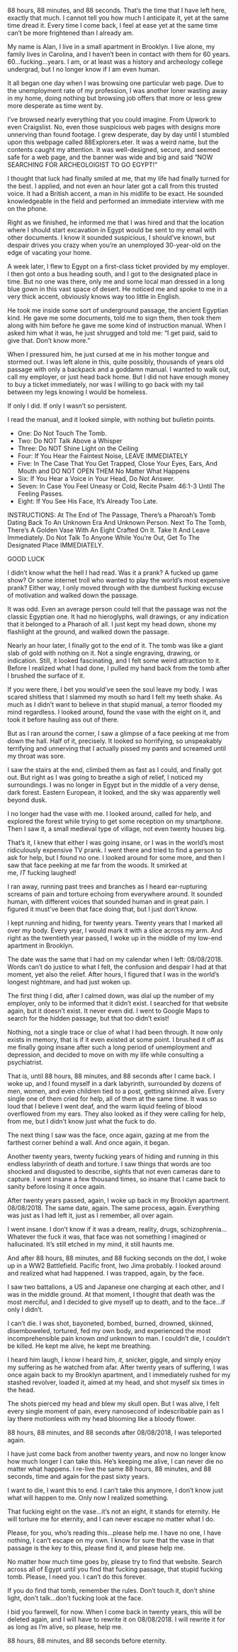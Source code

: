 88 hours, 88 minutes, and 88 seconds. That’s the time that I have left here, exactly that much. I cannot tell you how much I anticipate it, yet at the same time dread it. Every time I come back, I feel at ease yet at the same time can’t be more frightened than I already am.

My name is Alan, I live in a small apartment in Brooklyn. I live alone, my family lives in Carolina, and I haven’t been in contact with them for 60 years. 60…fucking…years. I am, or at least was a history and archeology college undergrad, but I no longer know if I am even human.

It all began one day when I was browsing one particular web page. Due to the unemployment rate of my profession, I was another loner wasting away in my home, doing nothing but browsing job offers that more or less grew more desperate as time went by.

I’ve browsed nearly everything that you could imagine. From Upwork to even Craigslist. No, even those suspicious web pages with designs more unnerving than found footage. I grew desperate, day by day until I stumbled upon this webpage called 88Explorers.eter. It was a weird name, but the contents caught my attention. It was well-designed, secure, and seemed safe for a web page, and the banner was wide and big and said “NOW SEARCHING FOR ARCHEOLOIGIST TO GO EGYPT!”

I thought that luck had finally smiled at me, that my life had finally turned for the best. I applied, and not even an hour later got a call from this trusted voice. It had a British accent, a man in his midlife to be exact. He sounded knowledgeable in the field and performed an immediate interview with me on the phone.

Right as we finished, he informed me that I was hired and that the location where I should start excavation in Egypt would be sent to my email with other documents. I know it sounded suspicious, I should’ve known, but despair drives you crazy when you’re an unemployed 30-year-old on the edge of vacating your home.

A week later, I flew to Egypt on a first-class ticket provided by my employer. I then got onto a bus heading south, and I got to the designated place in time. But no one was there, only me and some local man dressed in a long blue gown in this vast space of desert. He noticed me and spoke to me in a very thick accent, obviously knows way too little in English.

He took me inside some sort of underground passage, the ancient Egyptian kind. He gave me some documents, told me to sign them, then took them along with him before he gave me some kind of instruction manual. When I asked him what it was, he just shrugged and told me: “I get paid, said to give that. Don’t know more.”

When I pressured him, he just cursed at me in his mother tongue and stormed out. I was left alone in this, quite possibly, thousands of years old passage with only a backpack and a goddamn manual. I wanted to walk out, call my employer, or just head back home. But I did not have enough money to buy a ticket immediately, nor was I willing to go back with my tail between my legs knowing I would be homeless.

If only I did. If only I wasn’t so persistent.

I read the manual, and it looked simple, with nothing but bulletin points.

* One: Do Not Touch The Tomb.
* Two: Do NOT Talk Above a Whisper
* Three: Do NOT Shine Light on the Ceiling
* Four: If You Hear the Faintest Noise, LEAVE IMMEDIATELY
* Five: In The Case That You Get Trapped, Close Your Eyes, Ears, And Mouth and DO NOT OPEN THEM No Matter What Happens
* Six: If You Hear a Voice in Your Head, Do Not Answer.
* Seven: In Case You Feel Uneasy or Cold, Recite Psalm 46:1-3 Until The Feeling Passes.
* Eight: If You See His Face, It’s Already Too Late.

INSTRUCTIONS: At The End of The Passage, There’s a Pharoah’s Tomb Dating Back To An Unknown Era And Unknown Person. Next To The Tomb, There’s A Golden Vase With An Eight Crafted On It. Take It And Leave Immediately. Do Not Talk To Anyone While You’re Out, Get To The Designated Place IMMEDIATELY.

GOOD LUCK

I didn’t know what the hell I had read. Was it a prank? A fucked up game show? Or some internet troll who wanted to play the world’s most expensive prank? Either way, I only moved through with the dumbest fucking excuse of motivation and walked down the passage.

It was odd. Even an average person could tell that the passage was not the classic Egyptian one. It had no hieroglyphs, wall drawings, or any indication that it belonged to a Pharaoh of all. I just kept my head down, shone my flashlight at the ground, and walked down the passage.

Nearly an hour later, I finally got to the end of it. The tomb was like a giant slab of gold with nothing on it. Not a single engraving, drawing, or indication. Still, it looked fascinating, and I felt some weird attraction to it. Before I realized what I had done, I pulled my hand back from the tomb after I brushed the surface of it.

If you were there, I bet you would’ve seen the soul leave my body. I was scared shitless that I slammed my mouth so hard I felt my teeth shake. As much as I didn’t want to believe in that stupid manual, a terror flooded my mind regardless. I looked around, found the vase with the eight on it, and took it before hauling ass out of there.

But as I ran around the corner, I saw a glimpse of a face peeking at me from down the hall. Half of it, precisely. It looked so horrifying, so unspeakably terrifying and unnerving that I actually pissed my pants and screamed until my throat was sore.

I saw the stairs at the end, climbed them as fast as I could, and finally got out. But right as I was going to breathe a sigh of relief, I noticed my surroundings. I was no longer in Egypt but in the middle of a very dense, dark forest. Eastern European, it looked, and the sky was apparently well beyond dusk.

I no longer had the vase with me. I looked around, called for help, and explored the forest while trying to get some reception on my smartphone. Then I saw it, a small medieval type of village, not even twenty houses big.

That’s it, I knew that either I was going insane, or I was in the world’s most ridiculously expensive TV prank. I went there and tried to find a person to ask for help, but I found no one. I looked around for some more, and then I saw that face peeking at me far from the woods. It smirked at me, *IT* fucking laughed!

I ran away, running past trees and branches as I heard ear-rupturing screams of pain and torture echoing from everywhere around. It sounded human, with different voices that sounded human and in great pain. I figured it must’ve been that face doing that, but I just don’t know.

I kept running and hiding, for twenty years. Twenty years that I marked all over my body. Every year, I would mark it with a slice across my arm. And right as the twentieth year passed, I woke up in the middle of my low-end apartment in Brooklyn.

The date was the same that I had on my calendar when I left: 08/08/2018. Words can’t do justice to what I felt, the confusion and despair I had at that moment, yet also the relief. After hours, I figured that I was in the world’s longest nightmare, and had just woken up.

The first thing I did, after I calmed down, was dial up the number of my employer, only to be informed that it didn’t exist. I searched for that website again, but it doesn’t exist. It never even did. I went to Google Maps to search for the hidden passage, but that too didn’t exist!

Nothing, not a single trace or clue of what I had been through. It now only exists in memory, that is if it even existed at some point. I brushed it off as me finally going insane after such a long period of unemployment and depression, and decided to move on with my life while consulting a psychiatrist.

That is, until 88 hours, 88 minutes, and 88 seconds after I came back. I woke up, and I found myself in a dark labyrinth, surrounded by dozens of men, women, and even children tied to a post, getting skinned alive. Every single one of them cried for help, all of them at the same time. It was so loud that I believe I went deaf, and the warm liquid feeling of blood overflowed from my ears. They also looked as if they were calling for help, from me, but I didn’t know just what the fuck to do.

The next thing I saw was the face, once again, gazing at me from the farthest corner behind a wall. And once again, it began.

Another twenty years, twenty fucking years of hiding and running in this endless labyrinth of death and torture. I saw things that words are too shocked and disgusted to describe, sights that not even cameras dare to capture. I went insane a few thousand times, so insane that I came back to sanity before losing it once again.

After twenty years passed, again, I woke up back in my Brooklyn apartment. 08/08/2018. The same date, again. The same process, again. Everything was just as I had left it, just as I remember, all over again.

I went insane. I don’t know if it was a dream, reality, drugs, schizophrenia…Whatever the fuck it was, that face was not something I imagined or hallucinated. It’s still etched in my mind, it still haunts me.

And after 88 hours, 88 minutes, and 88 fucking seconds on the dot, I woke up in a WW2 Battlefield. Pacific front, Iwo Jima probably. I looked around and realized what had happened. I was trapped, again, by the face.

I saw two battalions, a US and Japanese one charging at each other, and I was in the middle ground. At that moment, I thought that death was the most merciful, and I decided to give myself up to death, and to the face…if only I didn’t.

I can’t die. I was shot, bayoneted, bombed, burned, drowned, skinned, disemboweled, tortured, fed my own body, and experienced the most incomprehensible pain known *and* unknown to man. I couldn’t die, I couldn’t be killed. He kept me alive, he kept me breathing.

I heard him laugh, I know I heard him, *it,* snicker, giggle, and simply enjoy my suffering as he watched from afar. After twenty years of suffering, I was once again back to my Brooklyn apartment, and I immediately rushed for my stashed revolver, loaded it, aimed at my head, and shot myself six times in the head.

The shots pierced my head and blew my skull open. But I was alive, I felt every single moment of pain, every nanosecond of indescribable pain as I lay there motionless with my head blooming like a bloody flower.

88 hours, 88 minutes, and 88 seconds after 08/08/2018, I was teleported again.

I have just come back from another twenty years, and now no longer know how much longer I can take this. He’s keeping me alive, I can never die no matter what happens. I re-live the same 88 hours, 88 minutes, and 88 seconds, time and again for the past sixty years.

I want to die, I want this to end. I can’t take this anymore, I don’t know just what will happen to me. Only now I realized something.

That fucking eight on the vase…it’s not an eight, it stands for eternity. He will torture me for eternity, and I can never escape no matter what I do.

Please, for you, who’s reading this…please help me. I have no one, I have nothing, I can’t escape on my own. I know for sure that the vase in that passage is the key to this, please find it, and please help me.

No matter how much time goes by, please try to find that website. Search across all of Egypt until you find that fucking passage, that stupid fucking tomb. Please, I need you. I can’t do this forever.

If you do find that tomb, remember the rules. Don’t touch it, don’t shine light, don’t talk…don’t fucking look at the face.

I bid you farewell, for now. When I come back in twenty years, this will be deleted again, and I will have to rewrite it on 08/08/2018. I will rewrite it for as long as I’m alive, so please, help me.

88 hours, 88 minutes, and 88 seconds before eternity.